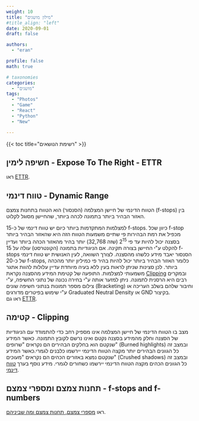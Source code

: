 ```yaml
---
weight: 10
title: "מילון מושגים"
#title_align: "left"
date: 2020-09-01
draft: false

authors: 
  - "eran"

profile: false
math: true

# taxonomies
categories: 
  - "מושגים"
tags:
  - "Photos"
  - "Game"
  - "React"
  - "Python"
  - "New"

---
```

{{< toc title="רשימת הנושאים" >}}

 
## חשיפה לימין - Expose To The Right - ETTR
ראו [ETTR](/post/ettr).


## טווח דינמי - Dynamic Range
הטווח הדינמי של חיישן המצלמה (הסנסור) הוא הטווח בתחנות צמצם (f-stops) בין האזור הבהיר ביותר בתמונה לכהה ביותר, שהחיישן מסוגל לקלוט.  

למצלמות המתקדמות ביותר כיום יש טווח דינמי של כ-15 f-stops. כיוון שכל f-stop מכפיל את רמת הבהירות פי שתיים משמעות הטווח הזה היא שהאזור הבהיר ביותר בסצנה יכול להיות עד פי 2<sup>15</sup> (שזה 32,768) יותר בהיר מהאזור הכהה ביותר ועדיין להקלט ע"י החיישן בצורה תקינה. אם הניגודיות בתמונה (הקונטרסט) עולה על 15 f-stops הסנסור יאבד מידע כלשהו מהסצנה. לצורך השוואה, לעין האנושית יש טווח דינמי של כ-20 f-stops, כלומר האזור הבהיר ביותר יכול להיות בהיר פי כמיליון יותר מהכהה ביותר. לכן סצינות שניתן לראות בעין ללא בעיה מיוחדת עדיין עלולות להוות אתגר משמעותי למצלמות.
התופעה של קטימת המידע מהסצנה נקראת [Clipping](#קטימה---clipping) ובמקרים רבים היא הרסנית לתמונה. ניתן למזער אותה ע"י בחירה נכונה של נתוני החשיפה, ע"י צילום מספר תמונות בנתוני חשיפה שונים (Bracketing) וחיבור שלהם בשלב העריכה או ע"י שימוש בפיטרים מדורגים Graduated Neutral Density או GND בקיצור.  
ראו גם [ETTR](/post/ettr).


## קטימה - Clipping
מצב בו הטווח הדינמי של חיישן המצלמה אינו מספיק רחב כדי להתמודד עם הניגודיות של הסצנה וחלק מהמידע בסצנה נקטם ואינו נרשם לקובץ התמונה. כאשר המידע שנקטם הוא בחלקים הבהירים הם נקראים "שרופים" (Burned highlights) ובמצב זה כל הגוונים הבהירים יותר מקצה הטווח הדינמי יירשמו כלבנים לגמרי.כאשר המידע שנקטם נמצא באזורים הכהים הם נקראים "מעוכים" (Crushed shadows) ובמצב זה כל הגוונים הכהים מקצה הטווח הדינמי יירשמו כשחורים לגמרי.
מידע נוסף בערך [טווח דינמי](#טווח-דינמי---dynamic-range).

## תחנות צמצם ומספרי צמצם - f-stops and f-numbers
ראו [מספרי צמצם, תחנות צמצם ומה שביניהם](/post/f-stops).
